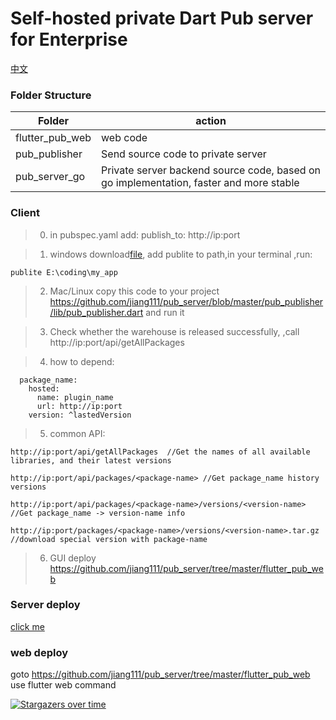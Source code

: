# Self-hosted private Dart Pub server for Enterprise


[中文](https://github.com/jiang111/pub_server/blob/master/README-ZH.md)

### Folder Structure
|Folder|action|
|--|--|
|flutter_pub_web|web code|
|pub_publisher|Send source code to private server|
|pub_server_go|Private server backend source code, based on go implementation, faster and more stable|


### Client 

> 0. in pubspec.yaml add: publish_to: http://ip:port

> 1. windows download[file](https://github.com/jiang111/pub_server/raw/master/pub_publisher/bin/publite.exe), add  publite to path,in your terminal ,run:

```
publite E:\coding\my_app
```


> 2. Mac/Linux copy this code to your project https://github.com/jiang111/pub_server/blob/master/pub_publisher/lib/pub_publisher.dart and run it


> 3. Check whether the warehouse is released successfully, ,call http://ip:port/api/getAllPackages 

> 4. how to depend:

```
  package_name:
    hosted:
      name: plugin_name
      url: http://ip:port
    version: ^lastedVersion
```
> 5. common API:

```
http://ip:port/api/getAllPackages  //Get the names of all available libraries, and their latest versions

http://ip:port/api/packages/<package-name> //Get package_name history versions

http://ip:port/api/packages/<package-name>/versions/<version-name> //Get package_name -> version-name info

http://ip:port/packages/<package-name>/versions/<version-name>.tar.gz //download special version with package-name
```

> 6. GUI deploy https://github.com/jiang111/pub_server/tree/master/flutter_pub_web

### Server deploy

[click me](https://github.com/jiang111/pub_server/blob/master/pub_server_go/README.md)

### web deploy
goto https://github.com/jiang111/pub_server/tree/master/flutter_pub_web use flutter web command


[![Stargazers over time](https://starchart.cc/jiang111/pub_server.svg)](https://starchart.cc/jiang111/pub_server)








